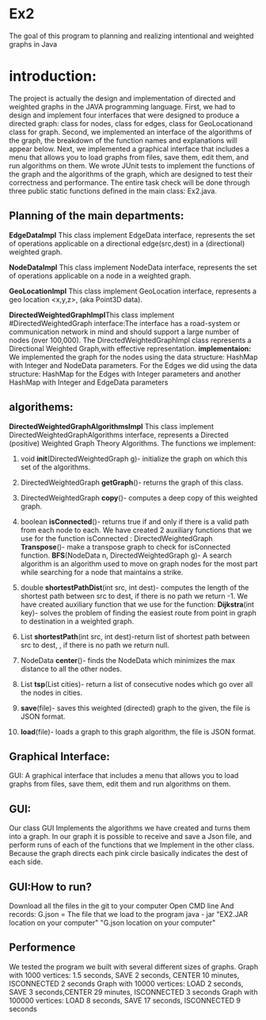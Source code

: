 # Ex2
The goal of this program to planning and realizing intentional and weighted graphs in Java
# introduction:
The project is actually the design and implementation of directed and weighted graphs in the JAVA programming language.
First, we had to design and implement four interfaces that were designed to produce a directed graph: class for nodes, class for edges, class for GeoLocationand class for graph.
Second, we implemented an interface of the algorithms of the graph, the breakdown of the function names and explanations will appear below.
Next, we implemented a graphical interface that includes a menu that allows you to load graphs from files, save them, edit them, and run algorithms on them.
We wrote JUnit tests to implement the functions of the graph and the algorithms of the graph, which are designed to test their correctness and performance.
The entire task check will be done through three public static functions defined in the main class: Ex2.java.

## Planning of the main departments:
**EdgeDataImpl**  This class implement EdgeData interface, represents the set of operations applicable on a directional edge(src,dest) in a (directional) weighted graph.

**NodeDataImpl**  This class implement NodeData interface, represents the set of operations applicable on a node in a weighted graph.

**GeoLocationImpl** This class implement GeoLocation interface, represents a geo location <x,y,z>, (aka Point3D data).

**DirectedWeightedGraphImpl**This class implement #DirectedWeightedGraph interface:The interface has a road-system or communication network in mind and should support a large number of nodes (over 100,000).
The DirectedWeightedGraphImpl class represents a Directional Weighted Graph,with effective representation.
**implementaion:**
We implemented the graph for the nodes using the data structure: HashMap with Integer and NodeData parameters. For the Edges we did using the data structure: HashMap for the Edges with Integer parameters and another HashMap with Integer and EdgeData parameters

## algorithems:

**DirectedWeightedGraphAlgorithmsImpl** This class implement DirectedWeightedGraphAlgorithms interface, represents a Directed (positive) Weighted Graph Theory Algorithms.
The functions we implement:

 1. void **init**(DirectedWeightedGraph g)- initialize the graph on which this set of the algorithms.
 2. DirectedWeightedGraph **getGraph**()- returns the graph of this class.
 3. DirectedWeightedGraph  **copy**()- computes a deep copy of this weighted graph.
 4. boolean  **isConnected**()- returns true if and only if there is a valid path from each node to each.
    We have created 2 auxiliary functions that we use for the function isConnected : 
 DirectedWeightedGraph **Transpose**()- make a transpose graph to check for isConnected function.
 **BFS**(NodeData n, DirectedWeightedGraph g)- A search algorithm is an algorithm used to move on graph nodes for the most part while searching for a node that maintains a         strike.
   
 5. double **shortestPathDist**(int src, int dest)- computes the length of the shortest path between src to dest, if there is no path we return -1.
    We have created auxiliary function that we use for the function:
    **Dijkstra**(int key)- solves the problem of finding the easiest route from point in graph to destination in a weighted graph.

 6. List<NodeData> **shortestPath**(int src, int dest)-return list of shortest path between src to dest, , if there is no path we return null.
 7. NodeData **center**()- finds the NodeData which minimizes the max distance to all the other nodes.
 
 8. List<NodeData> **tsp**(List<NodeData> cities)- return a list of consecutive nodes which go over all the nodes in cities.
 9. **save**(file)- saves this weighted (directed) graph to the given, the file is JSON format.
 10. **load**(file)- loads a graph to this graph algorithm, the file is JSON format.
 

## Graphical Interface:
 GUI: A graphical interface that includes a menu that allows you to load graphs from files, save them, edit them and run algorithms on them.

## GUI:
Our class GUI
Implements the algorithms we have created and turns them into a graph.
In our graph it is possible to receive and save a Json file, and perform runs of each of the functions that we Implement in the other class.
 Because the graph directs each pink circle basically indicates the dest of each side.
 
## GUI:How to run?
Download all the files in the git to your computer
Open CMD line
And records:
 G.json = The file that we load to the program
java - jar "EX2.JAR location on your computer" "G.json location on your computer"
 
 ## Performence
 We tested the program we built with several different sizes of graphs.
Graph with 1000 vertices: 1.5 seconds, SAVE 2 seconds, CENTER 10 minutes, ISCONNECTED 2 seconds
Graph with 10000 vertices: LOAD 2 seconds, SAVE 3 seconds,CENTER 29 minutes, ISCONNECTED 3 seconds
Graph with 100000 vertices: LOAD 8 seconds, SAVE 17 seconds, ISCONNECTED 9 seconds

